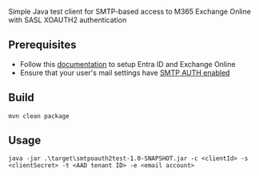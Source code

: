 Simple Java test client for SMTP-based access to M365 Exchange Online with SASL XOAUTH2 authentication

## Prerequisites
- Follow this [documentation](https://learn.microsoft.com/en-us/exchange/client-developer/legacy-protocols/how-to-authenticate-an-imap-pop-smtp-application-by-using-oauth) to setup Entra ID and Exchange Online
- Ensure that your user's mail settings have [SMTP AUTH enabled](https://learn.microsoft.com/en-us/exchange/clients-and-mobile-in-exchange-online/authenticated-client-smtp-submission#enable-smtp-auth-for-specific-mailboxes)

## Build
`mvn clean package`

## Usage
`java -jar .\target\smtpoauth2test-1.0-SNAPSHOT.jar -c <clientId> -s <clientSecret> -t <AAD tenant ID> -e <email account>`